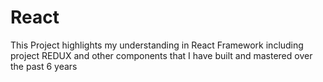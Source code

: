 # React
This Project highlights my understanding in React Framework including project REDUX and other components that I have built and mastered over the past 6 years
